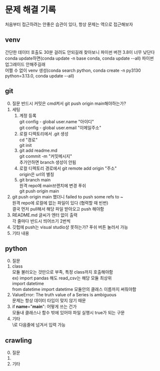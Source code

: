# 문제 해결 기록
처음부터 접근하려는 안좋은 습관이 있다, 항상 문제는 역으로 접근해보자

## venv
간단한 데이터 호출도 30분 걸려도 안되길래 찾아보니 파이썬 버전 3.8이 너무 낮단다  
conda update하면(conda update -n base conda, conda update --all) 파이썬 업그레이드 안해주길래  
어쩔 수 없이 venv 생성(conda search python, conda create -n py3130 python=3.13.0, conda update --all)  


## git
0. 질문
반드시 커밋은 cmd켜서 git push origin main해야하는가?
1. 세팅
    1) 계정 등록  
    git config  - global user.name "아이디"  
    git config  - global user.email "이메일주소"  
    2) 로컬 디렉토리에서 .git 생성  
    cd "경로"  
    git init  
    3) git add readme.md  
    git commit -m "커밋메시지"  
    추가안하면 branch 생성이 안됨  
    4) 로컬 디렉토리 경로에서 git remote add origin "주소"  
    origin은 url의 별칭  
    5) git branch main  
    원격 repo에 main브랜치에 변경 푸쉬  
    git push origin main  
2. git push origin main 했더니 failed to push some refs to ~  
원격 repo에 로컬에 없는 파일이 있다 (협력할 때 빈번)  
결국 먼저 pull해서 해당 파일 받아오고 push 해야함  
3. README.md 글씨가 엔터 없이 출력  
각 줄마다 반드시 띄어쓰기 2번씩  
4. 깃헙에 push는 visual studio상 못하는가?
푸쉬 버튼 눌러서 가능
99. 기타 내용  

## python  
0. 질문  
1. class  
    모듈 불러오는 것만으로 부족, 특정 class까지 호출해야함  
    ex) import pandas 해도 read_csv는 해당 모듈 최상위  
    import datetime  
    from datetime import datetime 모듈안의 클래스 이름까지 써줘야함 
2. ValueError: The truth value of a Series is ambiguous  
    문제는 항상 데이터 타입이 맞지 않기 때문  
3. if __name__="__main__": 어떻게 쓰는 건가  
모듈내 클래스나 함수 밖에 있어야 파일 실행시 true가 되는 구문  
99. 기타  
\로 다음줄에 넘겨서 입력 가능  

## crawling
0. 질문  
1.   
99. 기타  